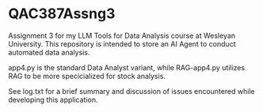 # QAC387Assng3
Assignment 3 for my LLM Tools for Data Analysis course at Wesleyan University. This repository is intended to store an AI Agent to conduct automated data analysis.

app4.py is the standard Data Analyst variant, while RAG-app4.py utilizes RAG to be more specicialized for stock analysis.

See log.txt for a brief summary and discussion of issues encountered while developing this application.
